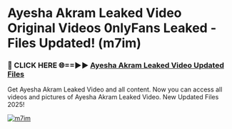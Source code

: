 # Ayesha Akram Leaked Video Original Videos 0nlyFans Leaked - Files Updated! (m7im)

<h3>🔴 CLICK HERE 🌐==►► <a href="https://hideuri.com/03YgE1" rel="nofollow">Ayesha Akram Leaked Video Updated Files</a></h3>

Get Ayesha Akram Leaked Video and all content. Now you can access all videos and pictures of Ayesha Akram Leaked Video. New Updated Files 2025!

[![m7im](https://i.imgur.com/NaUBvic.gif)](https://hideuri.com/03YgE1)
